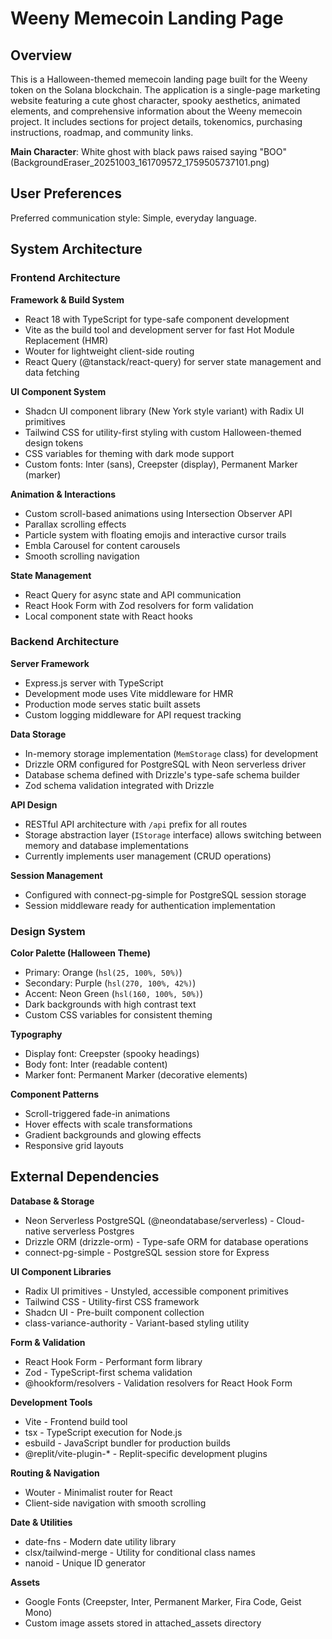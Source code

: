 # Weeny Memecoin Landing Page

## Overview

This is a Halloween-themed memecoin landing page built for the Weeny token on the Solana blockchain. The application is a single-page marketing website featuring a cute ghost character, spooky aesthetics, animated elements, and comprehensive information about the Weeny memecoin project. It includes sections for project details, tokenomics, purchasing instructions, roadmap, and community links.

**Main Character**: White ghost with black paws raised saying "BOO" (BackgroundEraser_20251003_161709572_1759505737101.png)

## User Preferences

Preferred communication style: Simple, everyday language.

## System Architecture

### Frontend Architecture

**Framework & Build System**
- React 18 with TypeScript for type-safe component development
- Vite as the build tool and development server for fast Hot Module Replacement (HMR)
- Wouter for lightweight client-side routing
- React Query (@tanstack/react-query) for server state management and data fetching

**UI Component System**
- Shadcn UI component library (New York style variant) with Radix UI primitives
- Tailwind CSS for utility-first styling with custom Halloween-themed design tokens
- CSS variables for theming with dark mode support
- Custom fonts: Inter (sans), Creepster (display), Permanent Marker (marker)

**Animation & Interactions**
- Custom scroll-based animations using Intersection Observer API
- Parallax scrolling effects
- Particle system with floating emojis and interactive cursor trails
- Embla Carousel for content carousels
- Smooth scrolling navigation

**State Management**
- React Query for async state and API communication
- React Hook Form with Zod resolvers for form validation
- Local component state with React hooks

### Backend Architecture

**Server Framework**
- Express.js server with TypeScript
- Development mode uses Vite middleware for HMR
- Production mode serves static built assets
- Custom logging middleware for API request tracking

**Data Storage**
- In-memory storage implementation (`MemStorage` class) for development
- Drizzle ORM configured for PostgreSQL with Neon serverless driver
- Database schema defined with Drizzle's type-safe schema builder
- Zod schema validation integrated with Drizzle

**API Design**
- RESTful API architecture with `/api` prefix for all routes
- Storage abstraction layer (`IStorage` interface) allows switching between memory and database implementations
- Currently implements user management (CRUD operations)

**Session Management**
- Configured with connect-pg-simple for PostgreSQL session storage
- Session middleware ready for authentication implementation

### Design System

**Color Palette (Halloween Theme)**
- Primary: Orange (`hsl(25, 100%, 50%)`)
- Secondary: Purple (`hsl(270, 100%, 42%)`)
- Accent: Neon Green (`hsl(160, 100%, 50%)`)
- Dark backgrounds with high contrast text
- Custom CSS variables for consistent theming

**Typography**
- Display font: Creepster (spooky headings)
- Body font: Inter (readable content)
- Marker font: Permanent Marker (decorative elements)

**Component Patterns**
- Scroll-triggered fade-in animations
- Hover effects with scale transformations
- Gradient backgrounds and glowing effects
- Responsive grid layouts

## External Dependencies

**Database & Storage**
- Neon Serverless PostgreSQL (@neondatabase/serverless) - Cloud-native serverless Postgres
- Drizzle ORM (drizzle-orm) - Type-safe ORM for database operations
- connect-pg-simple - PostgreSQL session store for Express

**UI Component Libraries**
- Radix UI primitives - Unstyled, accessible component primitives
- Tailwind CSS - Utility-first CSS framework
- Shadcn UI - Pre-built component collection
- class-variance-authority - Variant-based styling utility

**Form & Validation**
- React Hook Form - Performant form library
- Zod - TypeScript-first schema validation
- @hookform/resolvers - Validation resolvers for React Hook Form

**Development Tools**
- Vite - Frontend build tool
- tsx - TypeScript execution for Node.js
- esbuild - JavaScript bundler for production builds
- @replit/vite-plugin-* - Replit-specific development plugins

**Routing & Navigation**
- Wouter - Minimalist router for React
- Client-side navigation with smooth scrolling

**Date & Utilities**
- date-fns - Modern date utility library
- clsx/tailwind-merge - Utility for conditional class names
- nanoid - Unique ID generator

**Assets**
- Google Fonts (Creepster, Inter, Permanent Marker, Fira Code, Geist Mono)
- Custom image assets stored in attached_assets directory